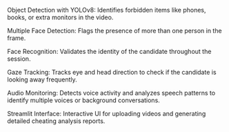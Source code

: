 Object Detection with YOLOv8: Identifies forbidden items like phones, books, or extra monitors in the video.

Multiple Face Detection: Flags the presence of more than one person in the frame.

Face Recognition: Validates the identity of the candidate throughout the session.

Gaze Tracking: Tracks eye and head direction to check if the candidate is looking away frequently.

Audio Monitoring: Detects voice activity and analyzes speech patterns to identify multiple voices or background conversations.

Streamlit Interface: Interactive UI for uploading videos and generating detailed cheating analysis reports.
